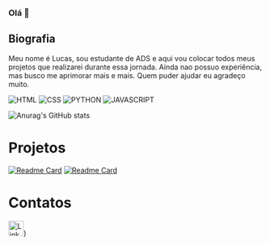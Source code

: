 ### Olá 👋

## Biografia

Meu nome é Lucas, sou estudante de ADS e aqui vou colocar todos meus projetos que realizarei durante essa jornada.
Ainda nao possuo experiência, mas busco me aprimorar mais e mais.
Quem puder ajudar eu agradeço muito.

![HTML](https://img.shields.io/badge/HTML5-E34F26?style=for-the-badge&logo=html5&logoColor=white)
![CSS](https://img.shields.io/badge/CSS3-1572B6?style=for-the-badge&logo=css3&logoColor=white)
![PYTHON](https://img.shields.io/badge/Python-FFD43B?style=for-the-badge&logo=python&logoColor=blue)
![JAVASCRIPT](https://img.shields.io/badge/JavaScript-323330?style=for-the-badge&logo=javascript&logoColor=F7DF1E)

![Anurag's GitHub stats](https://github-readme-stats.vercel.app/api?username=renninho&show_icons=true&theme=dark)

# Projetos

[![Readme Card](https://github-readme-stats.vercel.app/api/pin/?username=renninho&repo=renninho.github.io)](https://github.com/renninho/renninho.github.io)
[![Readme Card](https://github-readme-stats.vercel.app/api/pin/?username=renninho&repo=primeirogame.github.io)](https://github.com/renninho/primeirogame.github.io)

# Contatos

[<img src='https://img.shields.io/badge/LinkedIn-0077B5?style=for-the-badge&logo=linkedin&logoColor=white' alt='Linkedin' height='30'>](http://www.linkedin.com/in/lucas-renner/))
